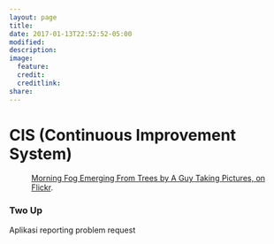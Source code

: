 ```yaml
---
layout: page
title: 
date: 2017-01-13T22:52:52-05:00
modified:
description:
image:
  feature:
  credit:
  creditlink:
share:
---
```


# CIS (Continuous Improvement System)
<figure>
	<a href="/images/cis/login.png"><img src="/images/cis/login.png" alt=""></a>
	<figcaption><a href="/images/cis/login.png" title="Morning Fog Emerging From Trees by A Guy Taking Pictures, on Flickr">Morning Fog Emerging From Trees by A Guy Taking Pictures, on Flickr</a>.</figcaption>
</figure>

### Two Up

Aplikasi reporting problem request

<figure class="half">
	<a href="/images/cis/1.png"><img src="/images/cis/1.png" alt=""></a>
	<a href="/images/cis/2.png"><img src="/images/cis/2.png" alt=""></a>
	<a href="/images/cis/3.png"><img src="/images/cis/3.png" alt=""></a>
	<a href="/images/cis/4.png"><img src="/images/cis/4.png" alt=""></a>
</figure>

<figure class="half">
	<a href="/images/cis/5.png"><img src="/images/cis/5.png" alt=""></a>
	<a href="/images/cis/6.png"><img src="/images/cis/6.png" alt=""></a>
	<a href="/images/cis/7.png"><img src="/images/cis/7.png" alt=""></a>
	<a href="/images/cis/8.png"><img src="/images/cis/8.png" alt=""></a>
</figure>

<figure class="half">
	<a href="/images/cis/9.png"><img src="/images/cis/9.png" alt=""></a>
	<a href="/images/cis/10.png"><img src="/images/cis/10.png" alt=""></a>
	<a href="/images/cis/11.png"><img src="/images/cis/11.png" alt=""></a>
	<a href="/images/cis/12.png"><img src="/images/cis/12.png" alt=""></a>
</figure>

<figure class="half">
	<a href="/images/cis/13.png"><img src="/images/cis/13.png" alt=""></a>
	<a href="/images/cis/14.png"><img src="/images/cis/14.png" alt=""></a>
	<a href="/images/cis/15.png"><img src="/images/cis/15.png" alt=""></a>
	<a href="/images/cis/16.png"><img src="/images/cis/16.png" alt=""></a>
</figure>


